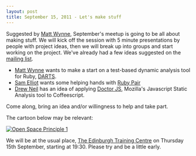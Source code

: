 ```yaml
---
layout: post
title: September 15, 2011 - Let's make stuff
---
```


Suggested by [Matt Wynne](http://twitter.com/mattwyne), September's meetup is going to be all about making stuff. We will kick off the session with 5 minute presentations by people with project ideas, then we will break up into groups and start working on the project.  We've already had a few ideas suggested on the [mailing list](http://groups.google.com/group/scotrug?hl=en).

* [Matt Wynne](http://twitter.com/mattwynne) wants to make a start on a test-based dynamic analysis tool for Ruby, [DARTS](https://github.com/mattwynne/darts).
* [Sam Elliot](http://twitter.com/github) wants some helping hands with [Ruby Pair](http://rubypair.com/)
* [Drew Neil](http://twitter.com/nelstrom) has an idea of applying [Doctor JS](https://github.com/mozilla/doctorjs), Mozilla's Javascript Static Analysis tool to Coffeescript.

Come along, bring an idea and/or willingness to help and take part.  

The cartoon below may be relevant:

<a href="http://www.agilesensei.com/blog/articles/2011/05/14/open-space-cartoons/">
<img src="http://www.agilesensei.com/weblog/files/Principle-1.png" alt="Open Space Principle 1"></img>
</a>


We will be at the usual place, [The Edinburgh Training Centre](http://maps.google.co.uk/maps?client=safari&q=EH1+1SU&oe=UTF-8&ie=UTF8&hl=en&hq=&hnear=Edinburgh+EH1+1SU,+United+Kingdom&z=15) on Thursday 15th September, starting at 19:30. Please try and be a little early.
